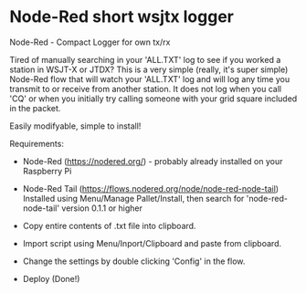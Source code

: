 # Node-Red short wsjtx logger
Node-Red - Compact Logger for own tx/rx 

Tired of manually searching in your 'ALL.TXT' log to see if you worked a station in WSJT-X or JTDX? This is a very simple (really, it's super simple) Node-Red flow that will watch your 'ALL.TXT' log and will log any time you transmit to or receive from another station. It does not log when you call 'CQ' or when you initially try calling someone with your grid square included in the packet.

Easily modifyable, simple to install!

Requirements:
- Node-Red  (https://nodered.org/) - probably already installed on your Raspberry Pi

- Node-Red Tail   (https://flows.nodered.org/node/node-red-node-tail) Installed using Menu/Manage Pallet/Install, then search for 'node-red-node-tail' version 0.1.1 or higher

- Copy entire contents of .txt file into clipboard.

- Import script using Menu/Inport/Clipboard and paste from clipboard.

- Change the settings by double clicking 'Config' in the flow.

- Deploy (Done!)

